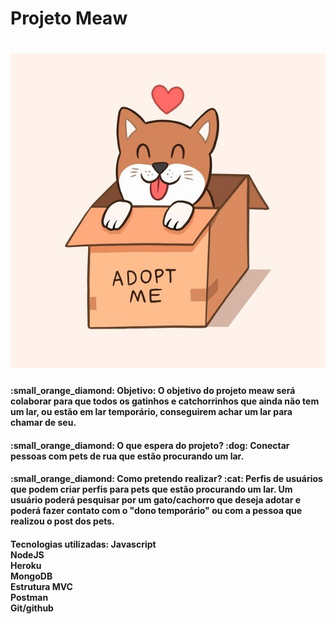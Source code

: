 <h1>Projeto Meaw<h1>

<img src="https://github.com/camila-marquesbr/Meaw-Projeto/blob/main/Meaw.jpg">

<h4>:small_orange_diamond: Objetivo: O objetivo do projeto meaw será colaborar para que todos os gatinhos e catchorrinhos que ainda não tem um lar, ou estão em lar temporário, conseguirem achar um lar para chamar de seu.<h4>

<h4>:small_orange_diamond: O que espera do projeto? :dog:
Conectar pessoas com pets de rua que estão procurando um lar.<h4>

<h4>:small_orange_diamond: Como pretendo realizar? :cat:
Perfis de usuários que podem criar perfis para pets que estão procurando um lar.
Um usuário poderá pesquisar por um gato/cachorro que deseja adotar e poderá fazer contato com o "dono temporário" ou com a pessoa que realizou o post dos pets.<h4>

<h4>Tecnologias utilizadas:
Javascript<br>
NodeJS<br>
Heroku<br>
MongoDB<br>
Estrutura MVC<br>
Postman<br>
Git/github<br>
<h4>
